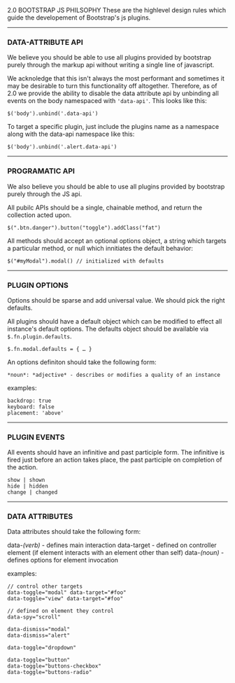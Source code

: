 2.0 BOOTSTRAP JS PHILSOPHY
These are the highlevel design rules which guide the developement of Bootstrap's js plugins.

---

### DATA-ATTRIBUTE API

We believe you should be able to use all plugins provided by bootstrap purely through the markup api without writing a single line of javascript.

We acknoledge that this isn't always the most performant and sometimes it may be desirable to turn this functionality off altogether. Therefore, as of 2.0 we provide the ability to disable the data attribute api by unbinding all events on the body namespaced with `'data-api'`. This looks like this:

    $('body').unbind('.data-api')

To target a specific plugin, just include the plugins name as a namespace along with the data-api namespace like this:

    $('body').unbind('.alert.data-api')

---

### PROGRAMATIC API

We also believe you should be able to use all plugins provided by bootstrap purely through the JS api.

All pubilc APIs should be a single, chainable method, and return the collection acted upon.

    $(".btn.danger").button("toggle").addClass("fat")

All methods should accept an optional options object, a string which targets a particular method, or null which innitiates the default behavior:

    $("#myModal").modal() // initialized with defaults

---

### PLUGIN OPTIONS

Options should be sparse and add universal value. We should pick the right defaults.

All plugins should have a default object which can be modified to effect all instance's default options. The defaults object should be available via `$.fn.plugin.defaults`.

    $.fn.modal.defaults = { … }

An options definiton should take the following form:

    *noun*: *adjective* - describes or modifies a quality of an instance

examples:

    backdrop: true
    keyboard: false
    placement: 'above'

---

### PLUGIN EVENTS

All events should have an infinitive and past participle form. The infinitive is fired just before an action takes place, the past participle on completion of the action.

    show | shown
    hide | hidden
    change | changed

---


### DATA ATTRIBUTES

Data attributes should take the following form:

data-*(verb)* - defines main interaction
data-target - defined on controller element (if element interacts with an element other than self)
data-*(noun)* - defines options for element invocation

examples:

    // control other targets
    data-toggle="modal" data-target="#foo"
    data-toggle="view" data-target="#foo"

    // defined on element they control
    data-spy="scroll"

    data-dismiss="modal"
    data-dismiss="alert"

    data-toggle="dropdown"

    data-toggle="button"
    data-toggle="buttons-checkbox"
    data-toggle="buttons-radio"